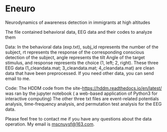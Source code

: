 # Eneuro
Neurodynamics of awareness detection in immigrants at high altitudes 

The file contained behavioral data, EEG data and their codes to analyze them

Data:
In the behavioral data (exp.txt), subj_id represents the number of the subject, rt represents the response of the 
corresponding conscious detection of the subject, angle represents the tilt Angle of the target stimulus, 
and response represents the choice (1, left; 2, right).
These three EEG data (1_cleandata.mat; 3_cleandata.mat; 4_cleandata.mat) are clean data that have been 
preprocessed. If you need other data, you can send email to me.

Code:
The HDDM code from the site-https://hddm.readthedocs.io/en/latest/  was ran by the jupyter notebook (
a web-based application of Python3 for interactive computing)
The other three txt files are event-related potentials analysis, time-frequency analysis, and permutation test 
analysis for the EEG data.

Please feel free to contact me if you have any questions about the data operation. My email is mscnuysf@163.com.
